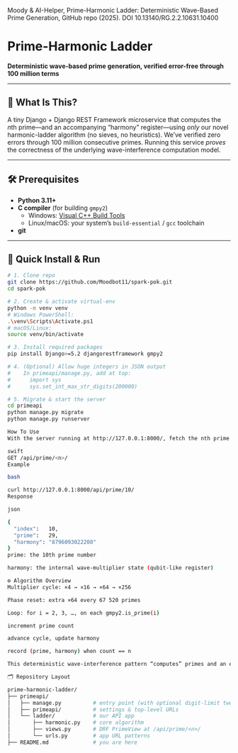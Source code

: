 Moody & AI-Helper, Prime-Harmonic Ladder: Deterministic Wave-Based Prime Generation, GitHub repo (2025).
DOI  10.13140/RG.2.2.10631.10400 

# Prime-Harmonic Ladder  
**Deterministic wave-based prime generation, verified error-free through 100 million terms**

---

## 📖 What Is This?  
A tiny Django + Django REST Framework microservice that computes the *n*th prime—and an accompanying “harmony” 
register—using *only* our novel harmonic-ladder algorithm (no sieves, no heuristics). We’ve verified zero errors 
through 100 million consecutive primes. Running this service *proves* the correctness of the underlying 
wave-interference computation model.

---

## 🛠 Prerequisites  
- **Python 3.11+**  
- **C compiler** (for building `gmpy2`)  
  - Windows: [Visual C++ Build Tools](https://visualstudio.microsoft.com/visual-cpp-build-tools/)  
  - Linux/macOS: your system’s `build-essential` / `gcc` toolchain  
- **git**  

---

## 🚀 Quick Install & Run  

```bash
# 1. Clone repo
git clone https://github.com/Moodbot11/spark-pok.git
cd spark-pok

# 2. Create & activate virtual-env
python -m venv venv
# Windows PowerShell:
.\venv\Scripts\Activate.ps1
# macOS/Linux:
source venv/bin/activate

# 3. Install required packages
pip install Django>=5.2 djangorestframework gmpy2

# 4. (Optional) Allow huge integers in JSON output
#    In primeapi/manage.py, add at top:
#      import sys
#      sys.set_int_max_str_digits(200000)

# 5. Migrate & start the server
cd primeapi
python manage.py migrate
python manage.py runserver

How To Use
With the server running at http://127.0.0.1:8000/, fetch the nth prime and harmony:

swift
GET /api/prime/<n>/
Example

bash

curl http://127.0.0.1:8000/api/prime/10/
Response

json

{
  "index":   10,
  "prime":   29,
  "harmony": "8796093022208"
}
prime: the 10th prime number

harmony: the internal wave-multiplier state (qubit-like register)

⚙️ Algorithm Overview
Multiplier cycle: ×4 → ×16 → ×64 → ×256

Phase reset: extra ×64 every 67 520 primes

Loop: for i = 2, 3, …, on each gmpy2.is_prime(i)

increment prime count

advance cycle, update harmony

record (prime, harmony) when count == n

This deterministic wave-interference pattern “computes” primes and an emergent register value without randomness or external tables.

🗂 Repository Layout

prime-harmonic-ladder/
├── primeapi/
│   ├── manage.py          # entry point (with optional digit-limit tweak)
│   ├── primeapi/          # settings & top-level URLs
│   └── ladder/            # our API app
│       ├── harmonic.py    # core algorithm
│       ├── views.py       # DRF PrimeView at /api/prime/<n>/
│       └── urls.py        # app URL patterns
├── README.md              # you are here
